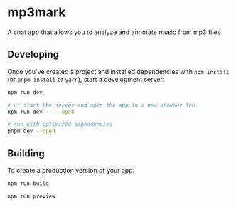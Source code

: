 # mp3mark
A chat app that allows you to analyze and annotate music from mp3 files

## Developing

Once you've created a project and installed dependencies with `npm install` (or `pnpm install` or `yarn`), start a development server:

```bash
npm run dev

# or start the server and open the app in a new browser tab
npm run dev -- --open

# run with optimized dependencies
pnpm dev --open
```

## Building

To create a production version of your app:

```bash
npm run build

npm run preview
```